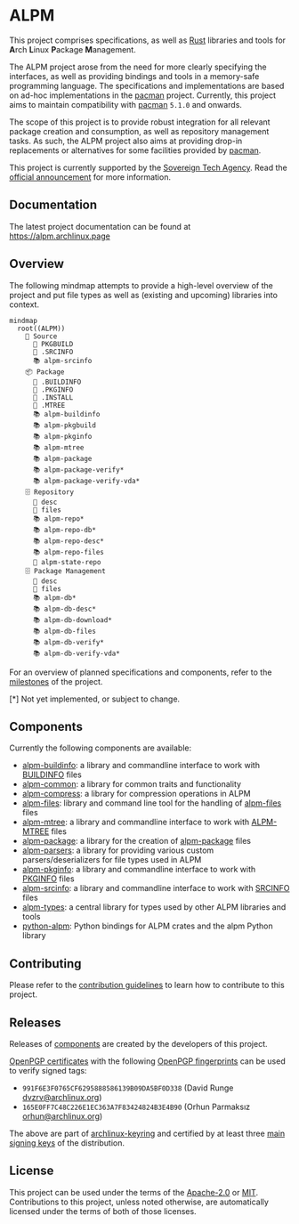 # ALPM

This project comprises specifications, as well as [Rust] libraries and tools for **A**rch **L**inux **P**ackage **M**anagement.

The ALPM project arose from the need for more clearly specifying the interfaces, as well as providing bindings and tools in a memory-safe programming language.
The specifications and implementations are based on ad-hoc implementations in the [pacman] project.
Currently, this project aims to maintain compatibility with [pacman] `5.1.0` and onwards.

The scope of this project is to provide robust integration for all relevant package creation and consumption, as well as repository management tasks.
As such, the ALPM project also aims at providing drop-in replacements or alternatives for some facilities provided by [pacman].

This project is currently supported by the [Sovereign Tech Agency].
Read the [official announcement] for more information.

## Documentation

The latest project documentation can be found at <https://alpm.archlinux.page>

## Overview

The following mindmap attempts to provide a high-level overview of the project and put file types as well as (existing and upcoming) libraries into context.

```mermaid
mindmap
  root((ALPM))
    📂 Source
      📄 PKGBUILD
      📄 .SRCINFO
      📚️ alpm-srcinfo
    📦 Package
      📄 .BUILDINFO
      📄 .PKGINFO
      📄 .INSTALL
      📄 .MTREE
      📚️ alpm-buildinfo
      📚️ alpm-pkgbuild
      📚️ alpm-pkginfo
      📚️ alpm-mtree
      📚️ alpm-package
      📚️ alpm-package-verify*
      📚️ alpm-package-verify-vda*
    🗄️ Repository
      📄 desc
      📄 files
      📚️ alpm-repo*
      📚️ alpm-repo-db*
      📚️ alpm-repo-desc*
      📚️ alpm-repo-files
      📂 alpm-state-repo
    🗄️ Package Management
      📄 desc
      📄 files
      📚️ alpm-db*
      📚️ alpm-db-desc*
      📚️ alpm-db-download*
      📚️ alpm-db-files
      📚️ alpm-db-verify*
      📚️ alpm-db-verify-vda*
```

For an overview of planned specifications and components, refer to the [milestones] of the project.

[*] Not yet implemented, or subject to change.

## Components

Currently the following components are available:

- [alpm-buildinfo]: a library and commandline interface to work with [BUILDINFO] files
- [alpm-common]: a library for common traits and functionality
- [alpm-compress]: a library for compression operations in ALPM
- [alpm-files]: library and command line tool for the handling of [alpm-files][spec:alpm-files] files
- [alpm-mtree]: a library and commandline interface to work with [ALPM-MTREE] files
- [alpm-package]: a library for the creation of [alpm-package][spec:alpm-package] files
- [alpm-parsers]: a library for providing various custom parsers/deserializers for file types used in ALPM
- [alpm-pkginfo]: a library and commandline interface to work with [PKGINFO] files
- [alpm-srcinfo]: a library and commandline interface to work with [SRCINFO] files
- [alpm-types]: a central library for types used by other ALPM libraries and tools
- [python-alpm]: Python bindings for ALPM crates and the alpm Python library

## Contributing

Please refer to the [contribution guidelines] to learn how to contribute to this project.

## Releases

Releases of [components] are created by the developers of this project.

[OpenPGP certificates] with the following [OpenPGP fingerprints] can be used to verify signed tags:

- `991F6E3F0765CF6295888586139B09DA5BF0D338` (David Runge <dvzrv@archlinux.org>)
- `165E0FF7C48C226E1EC363A7F83424824B3E4B90` (Orhun Parmaksız <orhun@archlinux.org>)

The above are part of [archlinux-keyring] and certified by at least three [main signing keys] of the distribution.

## License

This project can be used under the terms of the [Apache-2.0] or [MIT].
Contributions to this project, unless noted otherwise, are automatically licensed under the terms of both of those licenses.

[ALPM-MTREE]: https://alpm.archlinux.page/specifications/ALPM-MTREE.5.html
[Apache-2.0]: LICENSES/Apache-2.0.txt
[BUILDINFO]: https://alpm.archlinux.page/specifications/BUILDINFO.5.html
[MIT]: LICENSES/MIT.txt
[OpenPGP certificates]: https://openpgp.dev/book/certificates.html
[OpenPGP fingerprints]: https://openpgp.dev/book/certificates.html#fingerprint
[PKGINFO]: https://alpm.archlinux.page/specifications/PKGINFO.5.html
[Rust]: https://www.rust-lang.org/
[SRCINFO]: https://alpm.archlinux.page/specifications/SRCINFO.5.html
[Sovereign Tech Agency]: https://www.sovereign.tech/tech/arch-linux-package-management
[alpm-buildinfo]: alpm-buildinfo/
[alpm-common]: alpm-common/
[alpm-compress]: alpm-compress/
[alpm-files]: alpm-files/
[alpm-mtree]: alpm-mtree/
[alpm-package]: alpm-package/
[alpm-parsers]: alpm-parsers/
[alpm-pkginfo]: alpm-pkginfo/
[alpm-srcinfo]: alpm-srcinfo/
[alpm-types]: alpm-types/
[python-alpm]: python-alpm/
[archlinux-keyring]: https://gitlab.archlinux.org/archlinux/archlinux-keyring
[components]: #components
[contribution guidelines]: CONTRIBUTING.md
[main signing keys]: https://archlinux.org/master-keys/
[milestones]: https://gitlab.archlinux.org/archlinux/alpm/alpm/-/milestones
[official announcement]: https://lists.archlinux.org/archives/list/arch-dev-public@lists.archlinux.org/thread/MZLH43574GGP7QQ7RKAAIRFT5LJPCEB4/
[pacman]: https://gitlab.archlinux.org/pacman/pacman
[spec:alpm-package]: https://alpm.archlinux.page/specifications/alpm-package.7.html
[spec:alpm-files]: https://alpm.archlinux.page/specifications/alpm-files.5.html
